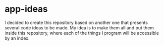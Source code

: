 # app-ideas
I decided to create this repository based on another one that presents several code ideas to be made.  My idea is to make them all and put them inside this repository, where each of the things I program will be accessible by an index.
